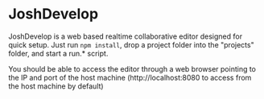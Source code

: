 # JoshDevelop

JoshDevelop is a web based realtime collaborative editor designed for quick setup. Just run `npm install`, drop a project folder into the "projects" folder, and start a run.* script.

You should be able to access the editor through a web browser pointing to the IP and port of the host machine (http://localhost:8080 to access from the host machine by default)